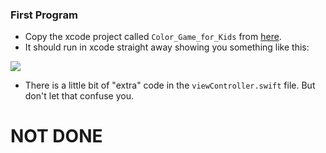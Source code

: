 ### First Program

- Copy the xcode project called `Color_Game_for_Kids` from [here](https://github.com/rugbyprof/4443-and-5373-Swift-Programming/tree/master/InClassCode).
- It should run in xcode straight away showing you something like this:

![](http://f.cl.ly/items/0j0R2g1p3b0W3x0b1t0y/Image%202015-02-03%20at%208.35.44%20PM.png)

- There is a little bit of "extra" code in the `viewController.swift` file. But don't let that confuse you. 

# NOT DONE


